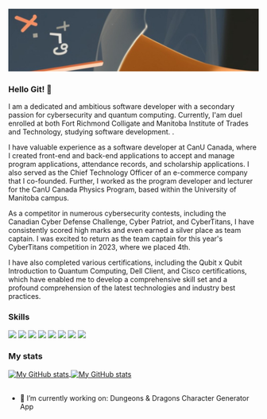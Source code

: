 ![Abstract Shapes](assets/GithubBanner.jfif "Shapes and Math")
### Hello Git! 👋

I am a dedicated and ambitious software developer with a secondary passion for cybersecurity and quantum computing. Currently, I'am duel enrolled at both Fort Richmond Colligate and Manitoba Institute of Trades and Technology, studying software development.  .

I have valuable experience as a software developer at CanU Canada, where I created front-end and back-end applications to accept and manage program applications, attendance records, and scholarship applications. I also served as the Chief Technology Officer of an e-commerce company that I co-founded. Further, I worked as the program developer and lecturer for the CanU Canada Physics Program, based within the University of Manitoba campus.

As a competitor in numerous cybersecurity contests, including the Canadian Cyber Defense Challenge, Cyber Patriot, and CyberTitans, I have consistently scored high marks and even earned a silver place as team captain. I was excited to return as the team captain for this year's CyberTitans competition in 2023, where we placed 4th.

I have also completed various certifications, including the Qubit x Qubit Introduction to Quantum Computing, Dell Client, and Cisco certifications, which have enabled me to develop a comprehensive skill set and a profound comprehension of the latest technologies and industry best practices.


 ### Skills
![](https://img.shields.io/badge/code-javascript-informational?style=for-the-badge&logo=javascript&logoColor=white&color=ADD8E6)
![](https://img.shields.io/badge/code-c%23-informational?style=for-the-badge&logo=csharp&logoColor=white&color=ADD8E6)
![](https://img.shields.io/badge/web-html-informational?style=for-the-badge&logo=html5&logoColor=white&color=ADD8E6)
![](https://img.shields.io/badge/web-css-informational?style=for-the-badge&logo=css3&logoColor=white&color=ADD8E6) 
![](https://img.shields.io/badge/code-python-informational?style=for-the-badge&logo=python&logoColor=white&color=ADD8E6)
![](https://img.shields.io/badge/code-react-informational?style=for-the-badge&logo=react&logoColor=white&color=ADD8E6)
![](https://img.shields.io/badge/code-VB-informational?style=for-the-badge&logo=.net&logoColor=white&color=ADD8E6)
![](https://img.shields.io/badge/db-sql-informational?style=for-the-badge&logo=sql&logoColor=white&color=ADD8E6)



### My stats
<a href="https://github.com/BenjaminKaganovitch">
  <img height="205px" align="center" src="https://github-readme-stats.vercel.app/api?username=BenjaminKaganovitch&theme=blue-green&show_icons=true" alt="My GitHub stats" />
</a>
<a href="https://github.com/BenjaminKaganovitch">
  <img align="center" src="https://github-readme-stats.vercel.app/api/top-langs/?username=BenjaminKaganovitch&theme=blue-green&hide=Ruby&show_icons=true&langs_count=3" alt="My GitHub stats"/>
</a>

<br>
<br>

- 🔭 I’m currently working on: <a href="https://github.com/BenjaminKaganovitch/Dungeons-and-Dragons-Character-Generator" style="text-decoration: none;"> Dungeons &amp; Dragons Character Generator App </a>

<!--
**BenjaminKaganovitch/BenjaminKaganovitch** is a ✨ _special_ ✨ repository because its `README.md` (this file) appears on your GitHub profile.

Here are some ideas to get you started:


 
- 🌱 I’m currently learning ...
- 💬 Ask me about ...
- 📫 How to reach me: benjamink432@gmail.com
- ⚡ Fun fact: ...
-->
